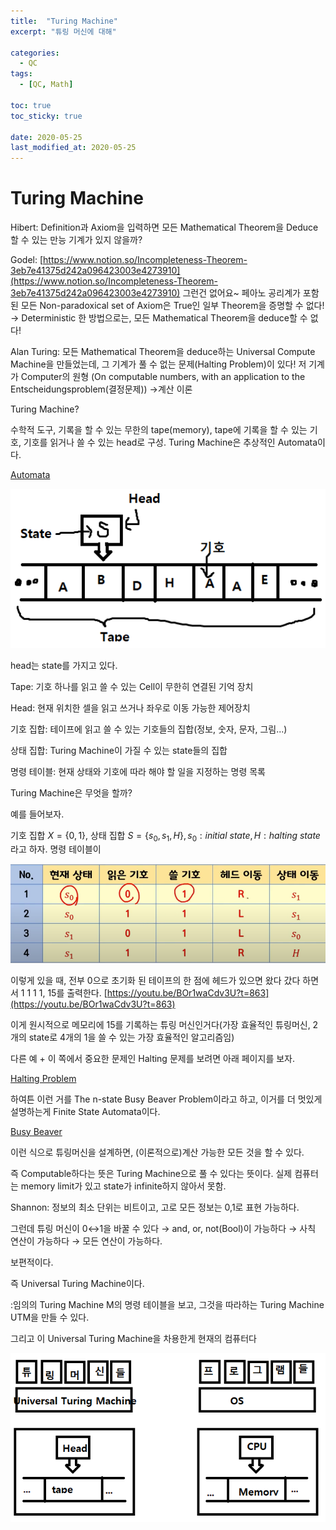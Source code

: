 ```yaml
---
title:  "Turing Machine"
excerpt: "튜링 머신에 대해"

categories:
  - QC
tags:
  - [QC, Math]

toc: true
toc_sticky: true
 
date: 2020-05-25
last_modified_at: 2020-05-25
---
```


# Turing Machine

Hibert: Definition과 Axiom을 입력하면 모든 Mathematical Theorem을 Deduce할 수 있는 만능 기계가 있지 않을까?

Godel: [https://www.notion.so/Incompleteness-Theorem-3eb7e41375d242a096423003e4273910](https://www.notion.so/Incompleteness-Theorem-3eb7e41375d242a096423003e4273910) 그런건 없어요~ 페아노 공리계가 포함된 모든 Non-paradoxical set of Axiom은 True인 일부 Theorem을 증명할 수 없다! → Deterministic 한 방법으로는, 모든 Mathematical Theorem을 deduce할 수 없다!

Alan Turing: 모든 Mathematical Theorem을 deduce하는 Universal Compute Machine을 만들었는데, 그 기계가 풀 수 없는 문제(Halting Problem)이 있다! 저 기계가 Computer의 원형 (On computable numbers, with an application to the Entscheidungsproblem(결정문제)) →계산 이론

Turing Machine?

수학적 도구, 기록을 할 수 있는 무한의 tape(memory), tape에 기록을 할 수 있는 기호, 기호를 읽거나 쓸 수 있는 head로 구성. Turing Machine은 추상적인 Automata이다.

[Automata](https://www.notion.so/Automata-d5b849054f5b4f8298a996d9a7c700fb)

![TuringMachine03](TuringMachine03.png)

head는 state를 가지고 있다.

Tape: 기호 하나를 읽고 쓸 수 있는 Cell이 무한히 연결된 기억 장치

Head: 현재 위치한 셀을 읽고 쓰거나 좌우로 이동 가능한 제어장치

기호 집합: 테이프에 읽고 쓸 수 있는 기호들의 집합(정보, 숫자, 문자, 그림...)

상태 집합: Turing Machine이 가질 수 있는 state들의 집합

명령 테이블: 현재 상태와 기호에 따라 해야 할 일을 지정하는 명령 목록

Turing Machine은 무엇을 할까?

예를 들어보자.

기호 집합 $X = \{0,1\},$ 상태 집합 $S = \{s_0, s_1, H \}, s_0 : initial \ state, H:halting \ state$ 라고 하자. 명령 테이블이

![Turing2](TuringMachine01.png)


이렇게 있을 때, 전부 0으로 초기화 된 테이프의 한 점에 헤드가 있으면 왔다 갔다 하면서 1 1 1 1, 15를 출력한다. [https://youtu.be/BOr1waCdv3U?t=863](https://youtu.be/BOr1waCdv3U?t=863)

이게 원시적으로 메모리에 15를 기록하는 튜링 머신인거다(가장 효율적인 튜링머신, 2개의 state로 4개의 1을 쓸 수 있는 가장 효율적인 알고리즘임)

다른 예 + 이 쪽에서 중요한 문제인 Halting 문제를 보려면 아래 페이지를 보자.

[Halting Problem](2011-01-11-HaltingProblem.md)

하여튼 이런 거를 The n-state Busy Beaver Problem이라고 하고, 이거를 더 멋있게 설명하는게 Finite State Automata이다.

[Busy Beaver](2011-01-11-BusyBeaver.md)

이런 식으로 튜링머신을 설계하면, (이론적으로)계산 가능한 모든 것을 할 수 있다.

즉 Computable하다는 뜻은 Turing Machine으로 풀 수 있다는 뜻이다. 실제 컴퓨터는 memory limit가 있고 state가 infinite하지 않아서 못함.

Shannon: 정보의 최소 단위는 비트이고, 고로 모든 정보는 0,1로 표현 가능하다.

그런데 튜링 머신이 0↔1을 바꿀 수 있다 → and, or, not(Bool)이 가능하다 → 사칙 연산이 가능하다 → 모든 연산이 가능하다.

보편적이다.

즉 Universal Turing Machine이다.

:임의의 Turing Machine M의 명령 테이블을 보고, 그것을 따라하는 Turing Machine UTM을 만들 수 있다.

그리고 이 Universal Turing Machine을 차용한게 현재의 컴퓨터다

![Turing3](TuringMachine02.png)
